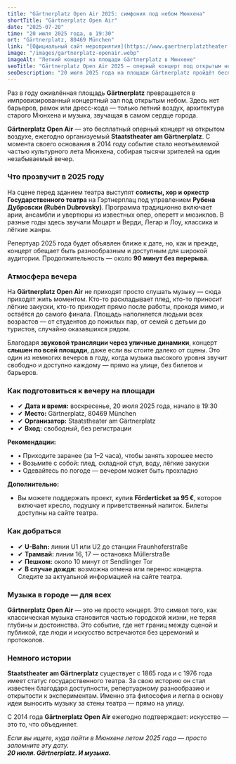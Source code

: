 ```yaml
---
title: "Gärtnerplatz Open Air 2025: симфония под небом Мюнхена"
shortTitle: "Gärtnerplatz Open Air"
date: "2025-07-20"
time: "20 июля 2025 года, в 19:30"
ort: "Gärtnerplatz, 80469 München"
link: "[Официальный сайт мероприятия](https://www.gaertnerplatztheater.de/de/produktionen/gaertnerplatz-open-air-2.html)"
image: "/images/gartnerplatz-openair.webp"
imageAlt: "Летний концерт на площади Gärtnerplatz в Мюнхене"
seoTitle: "Gärtnerplatz Open Air 2025 — оперный концерт под открытым небом в Мюнхене"
seoDescription: "20 июля 2025 года на площади Gärtnerplatz пройдёт бесплатный оперный концерт от Staatstheater am Gärtnerplatz. Атмосфера, музыка и лето в центре Мюнхена!"
---
```


Раз в году оживлённая площадь **Gärtnerplatz** превращается в импровизированный концертный зал под открытым небом. Здесь нет барьеров, рамок или дресс-кода — только летний воздух, архитектура старого Мюнхена и музыка, звучащая в самом сердце города.

**Gärtnerplatz Open Air** — это бесплатный оперный концерт на открытом воздухе, ежегодно организуемый **Staatstheater am Gärtnerplatz**. С момента своего основания в 2014 году событие стало неотъемлемой частью культурного лета Мюнхена, собирая тысячи зрителей на один незабываемый вечер.

### Что прозвучит в 2025 году

На сцене перед зданием театра выступят **солисты, хор и оркестр Государственного театра** на Гэртнерплац под управлением **Рубена Дубровски (Rubén Dubrovsky)**. Программа традиционно включает арии, ансамбли и увертюры из известных опер, оперетт и мюзиклов. В разные годы здесь звучали Моцарт и Верди, Легар и Лоу, классика и лёгкие жанры.

Репертуар 2025 года будет объявлен ближе к дате, но, как и прежде, концерт обещает быть разнообразным и доступным для широкой аудитории. Продолжительность — около **90 минут без перерыва**.

### Атмосфера вечера

На **Gärtnerplatz Open Air** не приходят просто слушать музыку — сюда приходят жить моментом. Кто-то раскладывает плед, кто-то приносит лёгкие закуски, кто-то приходит прямо после работы, проходя мимо, и остаётся до самого финала. Площадь наполняется людьми всех возрастов — от студентов до пожилых пар, от семей с детьми до туристов, случайно оказавшихся рядом.

Благодаря **звуковой трансляции через уличные динамики**, концерт **слышен по всей площади**, даже если вы стоите далеко от сцены. Это один из немногих вечеров в году, когда музыка высокого уровня звучит свободно и доступно каждому — прямо на улице, без билетов и барьеров.

### Как подготовиться к вечеру на площади

- ✔ **Дата и время:** воскресенье, 20 июля 2025 года, начало в 19:30  
- ✔ **Место:** Gärtnerplatz, 80469 München  
- ✔ **Организатор:** Staatstheater am Gärtnerplatz  
- ✔ **Вход:** свободный, без регистрации

**Рекомендации:**

- • Приходите заранее (за 1–2 часа), чтобы занять хорошее место  
- • Возьмите с собой: плед, складной стул, воду, лёгкие закуски  
- • Одевайтесь по погоде — вечером может быть прохладно

**Дополнительно:**

- Вы можете поддержать проект, купив **Förderticket за 95 €**, которое включает кресло, подушку и приветственный напиток. Билеты доступны на сайте театра.

### Как добраться

- ✔ **U-Bahn:** линии U1 или U2 до станции Fraunhoferstraße  
- ✔ **Трамвай:** линии 16, 17 — остановка Müllerstraße  
- ✔ **Пешком:** около 10 минут от Sendlinger Tor  
- ✔ **В случае дождя:** возможна отмена или перенос концерта. Следите за актуальной информацией на сайте театра.

### Музыка в городе — для всех

**Gärtnerplatz Open Air** — это не просто концерт. Это символ того, как классическая музыка становится частью городской жизни, не теряя глубины и достоинства. Это событие, где нет границ между сценой и публикой, где люди и искусство встречаются без церемоний и протоколов.

### Немного истории

**Staatstheater am Gärtnerplatz** существует с 1865 года и с 1976 года имеет статус государственного театра. За свою историю он стал известен благодаря доступности, репертуарному разнообразию и открытости к экспериментам. Именно эта философия и легла в основу идеи выносить музыку за стены театра — прямо на улицу.

С 2014 года **Gärtnerplatz Open Air** ежегодно подтверждает: искусство — это то, что объединяет.

_Если вы ищете, куда пойти в Мюнхене летом 2025 года — просто запомните эту дату.  
**20 июля. Gärtnerplatz. И музыка.**_
